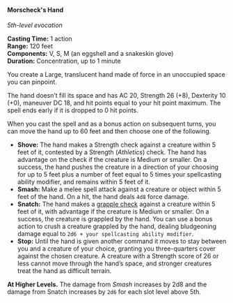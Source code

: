 #### Morscheck's Hand
<!-- previously "Arcane Hand" -->
<!-- markdownlint-disable link-image-reference-definitions -->
[_metadata_:spell_name]:- "Morscheck's Hand"
[_metadata_:spell_original_name]:- "Arcane Hand"
[_metadata_:spell_level]:- "5"
[_metadata_:spell_school]:- "evocation"
[_metadata_:ritual]:- "false"
[_metadata_:casting_time_amount]:- "1"
[_metadata_:casting_time_unit]:- "action"
[_metadata_:range]:- "120 feet"
[_metadata_:target]:- "an unoccupied space you can pinpoint"
[_metadata_:components_verbal]:- "true"
[_metadata_:components_somatic]:- "true"
[_metadata_:components_material]:- "true"
[_metadata_:components_material_description]:- "an eggshell and a snakeskin glove"
[_metadata_:duration]:- "1 minute"
[_metadata_:concentration]:- "true"
[_metadata_:saving_throw]:- "Special"
[_metadata_:saving_throw_success]:- "special"
[_metadata_:damage_formula]:- "varies"
[_metadata_:damage_type]:- "varies"
[_metadata_:compared_to_wotc_srd_5.1]:- "mechanics_different_wording_different"
[_metadata_:compared_to_a5e_srd]:- "mechanics_different_wording_different"
<!-- markdownlint-disable-next-line no-emphasis-as-heading -->
_5th-level evocation_

**Casting Time:** 1 action \
**Range:** 120 feet \
**Components:** V, S, M (an eggshell and a snakeskin glove) \
**Duration:** Concentration, up to 1 minute

You create a Large, translucent hand made of force in an unoccupied space you can pinpoint.

The hand doesn’t fill its space and has AC 20, Strength 26 (+8), Dexterity 10 (+0), maneuver DC 18, and hit points equal to your hit point maximum.
The spell ends early if it is dropped to 0 hit points.

When you cast the spell and as a bonus action on subsequent turns, you can move the hand up to 60 feet and then choose one of the following.

- **Shove:**
  The hand makes a Strength check against a creature within 5 feet of it, contested by a Strength (_Athletics_) check.
  The hand has advantage on the check if the creature is Medium or smaller.
  On a success, the hand pushes the creature in a direction of your choosing for up to 5 feet plus a number of feet equal to 5 times your spellcasting ability modifier, and remains within 5 feet of it.
- **Smash:**
  Make a melee spell attack against a creature or object within 5 feet of the hand.
  On a hit, the hand deals `4d8` force damage.
- **Snatch:**
  The hand makes a [grapple check](#Combat_Making_an_Attack_grappling) against a creature within 5 feet of it, with advantage if the creature is Medium or smaller.
  On a success, the creature is grappled by the hand.
  You can use a bonus action to crush a creature grappled by the hand, dealing bludgeoning damage equal to `2d6 + your spellcasting ability modifier`.
- **Stop:**
  Until the hand is given another command it moves to stay between you and a creature of your choice, granting you three-quarters cover against the chosen creature.
  A creature with a Strength score of 26 or less cannot move through the hand’s space, and stronger creatures treat the hand as difficult terrain.

**At Higher Levels.**
The damage from _Smash_ increases by 2d8 and the damage from Snatch increases by `2d6` for each slot level above 5th.
